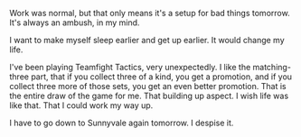 Work was normal, but that only means it's a setup for bad things tomorrow. It's always an ambush, in my mind.

I want to make myself sleep earlier and get up earlier. It would change my life.

I've been playing Teamfight Tactics, very unexpectedly. I like the matching-three part, that if you collect three of a kind, you get a promotion, and if you collect three more of those sets, you get an even better promotion. That is the entire draw of the game for me. That building up aspect. I wish life was like that. That I could work my way up.

I have to go down to Sunnyvale again tomorrow. I despise it.

